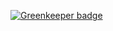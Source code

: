 

[![Greenkeeper badge](https://badges.greenkeeper.io/mikeal/couchwatch.svg)](https://greenkeeper.io/)